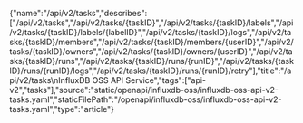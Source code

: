 {"name":"/api/v2/tasks","describes":["/api/v2/tasks","/api/v2/tasks/{taskID}","/api/v2/tasks/{taskID}/labels","/api/v2/tasks/{taskID}/labels/{labelID}","/api/v2/tasks/{taskID}/logs","/api/v2/tasks/{taskID}/members","/api/v2/tasks/{taskID}/members/{userID}","/api/v2/tasks/{taskID}/owners","/api/v2/tasks/{taskID}/owners/{userID}","/api/v2/tasks/{taskID}/runs","/api/v2/tasks/{taskID}/runs/{runID}","/api/v2/tasks/{taskID}/runs/{runID}/logs","/api/v2/tasks/{taskID}/runs/{runID}/retry"],"title":"/api/v2/tasks\nInfluxDB OSS API Service","tags":["api-v2","tasks"],"source":"static/openapi/influxdb-oss/influxdb-oss-api-v2-tasks.yaml","staticFilePath":"/openapi/influxdb-oss/influxdb-oss-api-v2-tasks.yaml","type":"article"}
